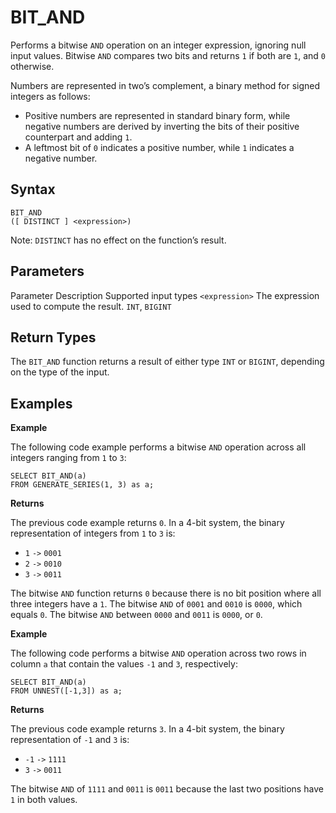 # [](#bit_and)BIT\_AND

Performs a bitwise `AND` operation on an integer expression, ignoring null input values. Bitwise `AND` compares two bits and returns `1` if both are `1`, and `0` otherwise.

Numbers are represented in two’s complement, a binary method for signed integers as follows:

- Positive numbers are represented in standard binary form, while negative numbers are derived by inverting the bits of their positive counterpart and adding `1`.
- A leftmost bit of `0` indicates a positive number, while `1` indicates a negative number.

## [](#syntax)Syntax

```
BIT_AND
([ DISTINCT ] <expression>)
```

Note: `DISTINCT` has no effect on the function’s result.

## [](#parameters)Parameters

Parameter Description Supported input types `<expression>` The expression used to compute the result. `INT`, `BIGINT`

## [](#return-types)Return Types

The `BIT_AND` function returns a result of either type `INT` or `BIGINT`, depending on the type of the input.

## [](#examples)Examples

**Example**

The following code example performs a bitwise `AND` operation across all integers ranging from `1` to `3`:

```
SELECT BIT_AND(a)
FROM GENERATE_SERIES(1, 3) as a;
```

**Returns**

The previous code example returns `0`. In a 4-bit system, the binary representation of integers from `1` to `3` is:

- `1` `->` `0001`
- `2` `->` `0010`
- `3` `->` `0011`

The bitwise `AND` function returns `0` because there is no bit position where all three integers have a `1`. The bitwise `AND` of `0001` and `0010` is `0000`, which equals `0`. The bitwise `AND` between `0000` and `0011` is `0000`, or `0`.

**Example**

The following code performs a bitwise `AND` operation across two rows in column `a` that contain the values `-1` and `3`, respectively:

```
SELECT BIT_AND(a)
FROM UNNEST([-1,3]) as a;
```

**Returns**

The previous code example returns `3`. In a 4-bit system, the binary representation of `-1` and `3` is:

- `-1` `->` `1111`
- `3` `->` `0011`

The bitwise `AND` of `1111` and `0011` is `0011` because the last two positions have `1` in both values.